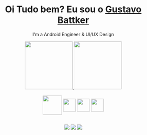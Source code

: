 <div>
  
  <h1 align="center">
    Oi Tudo bem? Eu sou o 
    <a href="https://www.linkedin.com/in/gustavobattker/">Gustavo Battker</a>
  </h1>
  
  <p align="center">
    I'm a Android Engineer & UI/UX Design
  </p>
  
 
  
</div>

<div align="center">
  <a href="https://github.com/gudiass">
    <img height="150em" src="https://github-readme-stats.vercel.app/api?username=gudiass&count_private=true&include_all_commits=true&show_icons=true&theme=dracula&hide_border=false&show_owner=true"/>
    <img height="150em" src="https://github-readme-stats.vercel.app/api/top-langs/?username=gudiass&theme=dracula&hide_border=false&&layout=compact"/>
  </a>
</div>

<div align="center" valign="top"><br>
  <img align="center" height="60" width="60" src="https://cdn.jsdelivr.net/gh/devicons/devicon/icons/java/java-original.svg">
  <img align="center" height="40" width="40" src="https://cdn.jsdelivr.net/gh/devicons/devicon/icons/kotlin/kotlin-original.svg">
   <img align="center" height="40" width="40" src="https://cdn.jsdelivr.net/gh/devicons/devicon/icons/firebase/firebase-plain.svg" />
  <img align="center" height="40" width="40" src="https://cdn.jsdelivr.net/gh/devicons/devicon/icons/figma/figma-original.svg">
</div><br>

<div align="center">
 
  <a href="https://www.instagram.com/gudiasba/" target="_blank"><img src="https://img.shields.io/badge/-Instagram-%23E4405F?style=for-the-badge&logo=instagram&logoColor=white" target="_blank"></a>
  <a href="https://www.linkedin.com/in/gustavobattker/" target="_blank"><img src="https://img.shields.io/badge/-LinkedIn-%230077B5?style=for-the-badge&logo=linkedin&logoColor=white" target="_blank"></a> 
  <a href="mailto:gustavobattker.dev@gmail.com"><img src="https://img.shields.io/badge/-Gmail-%23333?style=for-the-badge&logo=gmail&logoColor=white" target="_blank"></a>
</div>
